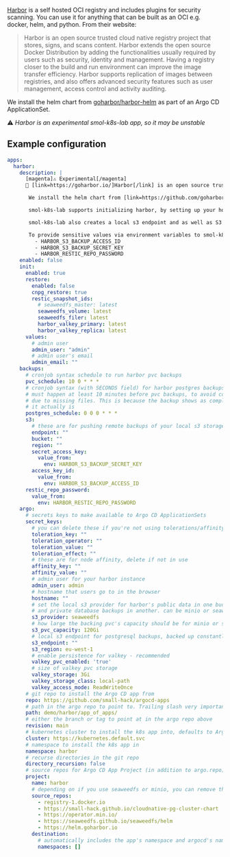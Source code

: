 [Harbor](https://goharbor.io/) is a self hosted OCI registry and includes plugins for security scanning. You can use it for anything that can be built as an OCI e.g. docker, helm, and python. From their website:

> Harbor is an open source trusted cloud native registry project that stores, signs, and scans content. Harbor extends the open source Docker Distribution by adding the functionalities usually required by users such as security, identity and management. Having a registry closer to the build and run environment can improve the image transfer efficiency. Harbor supports replication of images between registries, and also offers advanced security features such as user management, access control and activity auditing.

We install the helm chart from [goharbor/harbor-helm](https://github.com/goharbor/harbor-helm) as part of an Argo CD ApplicationSet.

⚠️ *Harbor is an _experimental_ smol-k8s-lab app, so it may be unstable*

## Example configuration

```yaml
apps:
  harbor:
    description: |
      [magenta]⚠️ Experimental[/magenta]
      󰨀 [link=https://goharbor.io/]Harbor[/link] is an open source trusted cloud native registry project that stores, signs, and scans content. Harbor extends the open source Docker Distribution by adding the functionalities usually required by users such as security, identity and management. Having a registry closer to the build and run environment can improve the image transfer efficiency. Harbor supports replication of images between registries, and also offers advanced security features such as user management, access control and activity auditing.

       We install the helm chart from [link=https://github.com/goharbor/harbor-helm]github.com/goharbor/harbor-helm[/link].

       smol-k8s-lab supports initializing harbor, by setting up your hostname, valkey credentials, postgresql credentials, and an admin user credentials. We pass all credentials as Secrets in the namespace and optionally save them to Bitwarden.

       smol-k8s-lab also creates a local s3 endpoint and as well as S3 bucket and credentials if you enable set harbor.argo.secret_keys.s3_provider to "minio" or "seaweedfs". Both seaweedfs and minio require you to specify a remote s3 endpoint, bucket, region, and accessID/secretKey so that we can make sure you have remote backups.

       To provide sensitive values via environment variables to smol-k8s-lab use:
         - HARBOR_S3_BACKUP_ACCESS_ID
         - HARBOR_S3_BACKUP_SECRET_KEY
         - HARBOR_RESTIC_REPO_PASSWORD
    enabled: false
    init:
      enabled: true
      restore:
        enabled: false
        cnpg_restore: true
        restic_snapshot_ids:
          # seaweedfs_master: latest
          seaweedfs_volume: latest
          seaweedfs_filer: latest
          harbor_valkey_primary: latest
          harbor_valkey_replica: latest
      values:
        # admin user
        admin_user: "admin"
        # admin user's email
        admin_email: ""
    backups:
      # cronjob syntax schedule to run harbor pvc backups
      pvc_schedule: 10 0 * * *
      # cronjob syntax (with SECONDS field) for harbor postgres backups
      # must happen at least 10 minutes before pvc backups, to avoid corruption
      # due to missing files. This is because the backup shows as completed before
      # it actually is
      postgres_schedule: 0 0 0 * * *
      s3:
        # these are for pushing remote backups of your local s3 storage, for speed and cost optimization
        endpoint: ""
        bucket: ""
        region: ""
        secret_access_key:
          value_from:
            env: HARBOR_S3_BACKUP_SECRET_KEY
        access_key_id:
          value_from:
            env: HARBOR_S3_BACKUP_ACCESS_ID
      restic_repo_password:
        value_from:
          env: HARBOR_RESTIC_REPO_PASSWORD
    argo:
      # secrets keys to make available to Argo CD ApplicationSets
      secret_keys:
        # you can delete these if you're not using tolerations/affinity
        toleration_key: ""
        toleration_operator: ""
        toleration_value: ""
        toleration_effect: ""
        # these are for node affinity, delete if not in use
        affinity_key: ""
        affinity_value: ""
        # admin user for your harbor instance
        admin_user: admin
        # hostname that users go to in the browser
        hostname: ""
        # set the local s3 provider for harbor's public data in one bucket
        # and private database backups in another. can be minio or seaweedfs
        s3_provider: seaweedfs
        # how large the backing pvc's capacity should be for minio or seaweedfs
        s3_pvc_capacity: 120Gi
        # local s3 endpoint for postgresql backups, backed up constantly
        s3_endpoint: ""
        s3_region: eu-west-1
        # enable persistence for valkey - recommended
        valkey_pvc_enabled: 'true'
        # size of valkey pvc storage
        valkey_storage: 3Gi
        valkey_storage_class: local-path
        valkey_access_mode: ReadWriteOnce
      # git repo to install the Argo CD app from
      repo: https://github.com/small-hack/argocd-apps
      # path in the argo repo to point to. Trailing slash very important!
      path: demo/harbor/app_of_apps/
      # either the branch or tag to point at in the argo repo above
      revision: main
      # kubernetes cluster to install the k8s app into, defaults to Argo CD default
      cluster: https://kubernetes.default.svc
      # namespace to install the k8s app in
      namespace: harbor
      # recurse directories in the git repo
      directory_recursion: false
      # source repos for Argo CD App Project (in addition to argo.repo)
      project:
        name: harbor
        # depending on if you use seaweedfs or minio, you can remove the other source repo
        source_repos:
          - registry-1.docker.io
          - https://small-hack.github.io/cloudnative-pg-cluster-chart
          - https://operator.min.io/
          - https://seaweedfs.github.io/seaweedfs/helm
          - https://helm.goharbor.io
        destination:
          # automatically includes the app's namespace and argocd's namespace
          namespaces: []
```
